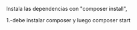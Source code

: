 Instala las dependencias con "composer install",

1.-debe instalar composer y luego composer start

